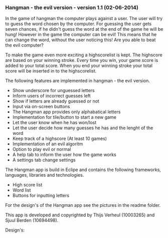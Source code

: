 ### Hangman - the evil version - version 1.1 (02-06-2014)

In the game of hangman the computer plays against a user. The user will try to guess the word chosen by the
computer. For guessing the user gets seven chances, if he didn't guess the word at the end of the game he will be hung! 
However in the game the computer can be evil! This means that he can change the word, without the user noticing this! Are you able to beat the evil computer?

To make the game even more exciting a highscorelist is kept. The highscore are based on your winning stroke. Every time you win, your game score is added to your total score. When you end your winning stroke your total score will be inserted in to the highscorelist. 

The following features are implemented in hangman - the evil version.
- Show underscore for unguessed letters
- Inform users of incorrect guesses left
- Show if letters are already guessed or not
- Input via on-screen buttons
- The Hangman app provides only alphabatical letters
- Implementation for tile/button to start a new game
- Let the user know when he has won/lost
- Let the user decide how many guesses he has and the lenght of the word
- Keep track of a highscore (At least 10 games)
- Implementation of an evil algoritm
- Option to play evil or normal
- A help tab to inform the user how the game works
- A settings tab change settings

The Hangman app is build in Eclipe and contains the following frameworks, languages, libraries and technologies.
- High score list
- Word list
- Buttons for inputting letters

For the design's of the Hangman app see the pictures in the readme folder.

This app is developed and copyrighted by Thijs Verheul (10003265) and Sjuul Berden (10694498).

Design's:

